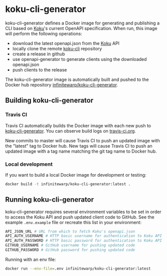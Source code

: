 # koku-cli-generator

koku-cli-generator defines a Docker image for generating and publishing a CLI based on [Koku](https://github.com/project-koku/koku/)'s current OpenAPI specification. When run, this image will perform the following operations:

- download the latest openapi.json from the [Koku](https://github.com/project-koku/koku/) API
- locally clone the remote [koku-cli](https://github.com/project-koku/koku-cli/) repository
- create a release in github
- use openapi-generator to generate clients using the downloaded openapi.json
- push clients to the release

 The koku-cli-generator image is automatically built and pushed to the Docker hub repository [infinitewarp/koku-cli-generator](https://hub.docker.com/r/infinitewarp/koku-cli-generator).

## Building koku-cli-generator

### Travis CI

Travis CI automatically builds the Docker image with each new push to [koku-cli-generator](https://github.com/project-koku/koku-cli-generator/). You can observe build logs on [travis-ci.org](https://travis-ci.org/project-koku/koku-cli-generator/builds/).

New commits to master will cause Travis CI to push an updated image with the "latest" tag to Docker hub. New tags will cause Travis CI to push an updated image with a tag name matching the git tag name to Docker hub.

### Local development

If you want to build a local Docker image for development or testing:

```sh
docker build -t infinitewarp/koku-cli-generator:latest .
```

## Running koku-cli-generator

koku-cli-generator requires several environment variables to be set in order to access the Koku API and push updated client code to GitHub. See the example `.env.example` file or recreate this list in your environment:

```sh
API_JSON_URL # URL from which to fetch Koku's openapi.json
API_AUTH_USERNAME # HTTP basic username for authentication to Koku API
API_AUTH_PASSWORD # HTTP basic password for authentication to Koku API
GITHUB_USERNAME # GitHub username for pushing updated code
GITHUB_PASSWORD # GitHub password for pushing updated code
```

Running with an env file:

```sh
docker run --env-file=.env infinitewarp/koku-cli-generator:latest
```
